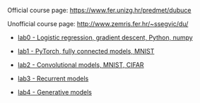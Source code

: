 Official course page: https://www.fer.unizg.hr/predmet/dubuce

Unofficial course page: http://www.zemris.fer.hr/~ssegvic/du/

* [lab0 - Logistic regression, gradient descent, Python, numpy](http://www.zemris.fer.hr/~ssegvic/du/lab0.shtml)

* [lab1 - PyTorch, fully connected models, MNIST](http://www.zemris.fer.hr/~ssegvic/du/lab1.shtml)

* [lab2 - Convolutional models, MNIST, CIFAR](https://dlunizg.github.io/lab2/)

* [lab3 - Recurrent models](https://dlunizg.github.io/lab3/)

* [lab4 - Generative models](https://dlunizg.github.io/lab4/)